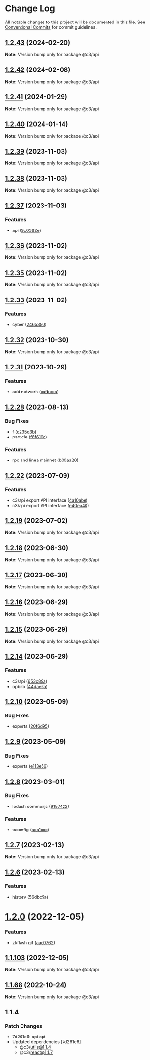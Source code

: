 # Change Log

All notable changes to this project will be documented in this file. See [Conventional Commits](https://conventionalcommits.org) for commit guidelines.

## [1.2.43](https://github.com/che3vinci/c3/compare/@c3/api@1.2.42...@c3/api@1.2.43) (2024-02-20)

**Note:** Version bump only for package @c3/api

## [1.2.42](https://github.com/che3vinci/c3/compare/@c3/api@1.2.41...@c3/api@1.2.42) (2024-02-08)

**Note:** Version bump only for package @c3/api

## [1.2.41](https://github.com/che3vinci/c3/compare/@c3/api@1.2.40...@c3/api@1.2.41) (2024-01-29)

**Note:** Version bump only for package @c3/api

## [1.2.40](https://github.com/che3vinci/c3/compare/@c3/api@1.2.39...@c3/api@1.2.40) (2024-01-14)

**Note:** Version bump only for package @c3/api

## [1.2.39](https://github.com/che3vinci/c3/compare/@c3/api@1.2.38...@c3/api@1.2.39) (2023-11-03)

**Note:** Version bump only for package @c3/api

## [1.2.38](https://github.com/che3vinci/c3/compare/@c3/api@1.2.37...@c3/api@1.2.38) (2023-11-03)

**Note:** Version bump only for package @c3/api

## [1.2.37](https://github.com/che3vinci/c3/compare/@c3/api@1.2.36...@c3/api@1.2.37) (2023-11-03)

### Features

- api ([9c0382e](https://github.com/che3vinci/c3/commit/9c0382e91d78605dac07b1f32729cf7717f8382f))

## [1.2.36](https://github.com/che3vinci/c3/compare/@c3/api@1.2.35...@c3/api@1.2.36) (2023-11-02)

**Note:** Version bump only for package @c3/api

## [1.2.35](https://github.com/che3vinci/c3/compare/@c3/api@1.2.33...@c3/api@1.2.35) (2023-11-02)

**Note:** Version bump only for package @c3/api

## [1.2.33](https://github.com/che3vinci/c3/compare/@c3/api@1.2.32...@c3/api@1.2.33) (2023-11-02)

### Features

- cyber ([2465390](https://github.com/che3vinci/c3/commit/2465390004d01b9ad023c6fb5443e5d560911026))

## [1.2.32](https://github.com/che3vinci/c3/compare/@c3/api@1.2.31...@c3/api@1.2.32) (2023-10-30)

**Note:** Version bump only for package @c3/api

## [1.2.31](https://github.com/che3vinci/c3/compare/@c3/api@1.2.28...@c3/api@1.2.31) (2023-10-29)

### Features

- add network ([eafbeea](https://github.com/che3vinci/c3/commit/eafbeea2c702a6002b5d727d56971308b1543701))

## [1.2.28](https://github.com/che3vinci/c3/compare/@c3/api@1.2.22...@c3/api@1.2.28) (2023-08-13)

### Bug Fixes

- f ([e235e3b](https://github.com/che3vinci/c3/commit/e235e3b89e3a5f91a92b57f211f2cd524dddea63))
- particle ([f6f610c](https://github.com/che3vinci/c3/commit/f6f610c290f52344f25929b8f84183263178d15d))

### Features

- rpc and linea mainnet ([b00aa20](https://github.com/che3vinci/c3/commit/b00aa20d952314bb25e081c8dfbdd52df7812261))

## [1.2.22](https://github.com/che3vinci/c3/compare/@c3/api@1.2.19...@c3/api@1.2.22) (2023-07-09)

### Features

- c3/api export API interface ([4a10abe](https://github.com/che3vinci/c3/commit/4a10abeb22c9614180acfb232854be255f5f7989))
- c3/api export API interface ([e40ea40](https://github.com/che3vinci/c3/commit/e40ea40996527509d17d24a9d8fcf4ed4bf8e5b0))

## [1.2.19](https://github.com/che3vinci/c3/compare/@c3/api@1.2.18...@c3/api@1.2.19) (2023-07-02)

**Note:** Version bump only for package @c3/api

## [1.2.18](https://github.com/che3vinci/c3/compare/@c3/api@1.2.17...@c3/api@1.2.18) (2023-06-30)

**Note:** Version bump only for package @c3/api

## [1.2.17](https://github.com/che3vinci/c3/compare/@c3/api@1.2.16...@c3/api@1.2.17) (2023-06-30)

**Note:** Version bump only for package @c3/api

## [1.2.16](https://github.com/che3vinci/c3/compare/@c3/api@1.2.14...@c3/api@1.2.16) (2023-06-29)

**Note:** Version bump only for package @c3/api

## [1.2.15](https://github.com/che3vinci/c3/compare/@c3/api@1.2.14...@c3/api@1.2.15) (2023-06-29)

**Note:** Version bump only for package @c3/api

## [1.2.14](https://github.com/che3vinci/c3/compare/@c3/api@1.2.10...@c3/api@1.2.14) (2023-06-29)

### Features

- c3/api ([653c89a](https://github.com/che3vinci/c3/commit/653c89a6d74fcddf2e80c555813d7dfc80f8b5fb))
- opbnb ([44dae6a](https://github.com/che3vinci/c3/commit/44dae6a59add039b26141b2261fbcfec5036a723))

## [1.2.10](https://github.com/che3vinci/c3/compare/@c3/api@1.2.9...@c3/api@1.2.10) (2023-05-09)

### Bug Fixes

- exports ([20f6d95](https://github.com/che3vinci/c3/commit/20f6d95b2abde328befe989e49dc2889a2a8c2bf))

## [1.2.9](https://github.com/che3vinci/c3/compare/@c3/api@1.2.8...@c3/api@1.2.9) (2023-05-09)

### Bug Fixes

- exports ([e113e56](https://github.com/che3vinci/c3/commit/e113e56172b939439d4e073ae7e103bb1fa155d2))

## [1.2.8](https://github.com/che3vinci/c3/compare/@c3/api@1.2.7...@c3/api@1.2.8) (2023-03-01)

### Bug Fixes

- lodash commonjs ([9157422](https://github.com/che3vinci/c3/commit/9157422a4a783a0d97a546a61c841aac7f43d4f0))

### Features

- tsconfig ([aea1ccc](https://github.com/che3vinci/c3/commit/aea1ccc7d62652a10355425b024c4953ece0a95a))

## [1.2.7](https://github.com/che3vinci/c3/compare/@c3/api@1.2.6...@c3/api@1.2.7) (2023-02-13)

**Note:** Version bump only for package @c3/api

## [1.2.6](https://github.com/che3vinci/c3/compare/@c3/api@1.2.0...@c3/api@1.2.6) (2023-02-13)

### Features

- history ([56dbc5a](https://github.com/che3vinci/c3/commit/56dbc5aeefb5f95cb77be1981e7b8fcfc8bbbd6f))

# [1.2.0](https://github.com/che3vinci/c3/compare/@c3/api@1.1.102...@c3/api@1.2.0) (2022-12-05)

### Features

- zkflash gif ([aae0762](https://github.com/che3vinci/c3/commit/aae0762161753d645be1458e8f0ace77cdbbb504))

## [1.1.103](https://github.com/che3vinci/c3/compare/@c3/api@1.1.102...@c3/api@1.1.103) (2022-12-05)

**Note:** Version bump only for package @c3/api

## [1.1.68](https://github.com/che3vinci/c3/compare/@c3/api@1.1.67...@c3/api@1.1.68) (2022-10-24)

**Note:** Version bump only for package @c3/api

## 1.1.4

### Patch Changes

- 7d261e6: api opt
- Updated dependencies [7d261e6]
  - @c3/utils@1.1.4
  - @c3/react@1.1.7
